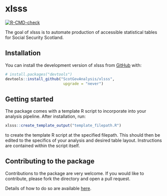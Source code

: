 
<!-- README.md is generated from README.Rmd. Please edit that file -->

# xlsss

<!-- badges: start -->

[![R-CMD-check](https://github.com/izaak-jephson/xlsss/actions/workflows/R-CMD-check.yaml/badge.svg)](https://github.com/izaak-jephson/xlsss/actions/workflows/R-CMD-check.yaml)
<!-- badges: end -->

The goal of xlsss is to automate production of accessible statistical
tables for Social Security Scotland.

## Installation

You can install the development version of xlsss from
[GitHub](https://github.com/) with:

``` r
# install.packages("devtools")
devtools::install_github("ScotGovAnalysis/xlsss",
                          upgrade = "never")
```

## Getting started

The package comes with a template R script to incorporate into your
analysis pipeline. After installation, run:

``` r
xlsss::create_template_output("template_filepath.R")
```

to create the template R script at the specified filepath. This should
then be edited to the specifics of your analysis and desired table
layout. Instructions are contained within the script itself.

## Contributing to the package

Contributions to the package are very welcome. If you would like to
contribute, please fork the directory and open a pull request.

Details of how to do so are available
[here](https://docs.github.com/en/pull-requests/collaborating-with-pull-requests/proposing-changes-to-your-work-with-pull-requests/creating-a-pull-request).

